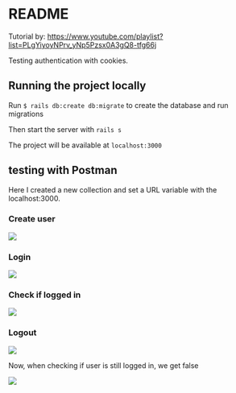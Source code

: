 # README

Tutorial by: https://www.youtube.com/playlist?list=PLgYiyoyNPrv_yNp5Pzsx0A3gQ8-tfg66j

Testing authentication with cookies.

## Running the project locally

Run ```$ rails db:create db:migrate``` to create the database and run migrations

Then start the server with ``` rails s ```

The project will be available at ``` localhost:3000 ```

## testing with Postman

Here I created a new collection and set a URL variable with the localhost:3000.

### Create user

![](https://blogger.googleusercontent.com/img/a/AVvXsEh1WdS5x72lMWrTdhR51mJkiG6F1Mq7xzOywEkMJWjbhvXvBKz_J8MNg4tAQOFovJJ8qvUX7kFKvcAbIomyYAHTq9GH9e77Ht07P04awoIBp5SxSQfpkhh9Tj4MY7vzu6Opj1zOLHgx8w6KLjhOTEZMpPmgyswm5PDT_B9kTjfUp4093R5QO4oHOZZMFA)


### Login

![](https://blogger.googleusercontent.com/img/a/AVvXsEh9Wswrzx52T8TFDeFVaTDJMZXkPNpwVvvto5P17hVy5Xg77mXGOuh5-LiZ-jBUjsJl3nwRy94E-2MJBj-bEfESr_Ttu_wYIhKawvs4Y9N03Vn97YMIW5ugbKi5VCNeW4KiyI-IOHZ24ooyxwFf3wMgDO-QjG7fAjUUFeEHdSkR3vJBr1aodg3lMX8G9A)

### Check if logged in

![](https://blogger.googleusercontent.com/img/a/AVvXsEhHe458_Np3K8d2uTlnR58KuezK3xICPtRzxdrKeds2dnBwenLiNJkjIvgTpnEhR17MOcv-F5f2ppDXDuH7oGSYUoFB9p_9FcKOh0yCuw6ul0J83zol4I2Qn-cINnhtcI_AhXW39evpK3e7XXkgYfmn6G0ewFKmI4az94bDH1qqFjfQ-ZgaiLOUdKrBcw)

### Logout

![](https://blogger.googleusercontent.com/img/a/AVvXsEi1WmVuJp2WtNhrem7EFA27_zCTWqA29X04k5PvlBmqppFGeX6I55VzIAY2gnbRaCmr8GT6r4rTA3h7cohCSNke5eO_61XzNhlrtQ26ZqwiAqDg6vk6IsIuLGD7evRAQpKQeFlR0OPwW0fesV1aMTAz4cd2KDdKP5pt0zS05I0_0jZrvlf5D5R2fG9-Rw)

Now, when checking if user is still logged in, we get false

![](https://blogger.googleusercontent.com/img/a/AVvXsEjQIxqe0IrKuJ7mgTyaD1Qj47CkqlAJfVNObDv1N5leT_vS1dy2FVLC0NPBTflLUGgvHng64CV-eprfQP8y_oW5JfcCjqRbM5IgVr3yYvwSR45Gg43uH52N7VsnBxV5j7I3rNQTIqqzbvDYMmzpRAXaTgx7oXJIYl6jov1-v3zr5en14atUYn5hxE0I3A)
